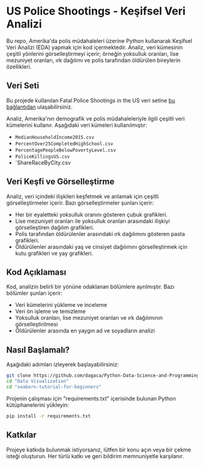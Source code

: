 # US Police Shootings - Keşifsel Veri Analizi
Bu repo, Amerika'da polis müdahaleleri üzerine Python kullanarak Keşifsel Veri Analizi (EDA) yapmak için kod içermektedir. Analiz, veri kümesinin çeşitli yönlerini görselleştirmeyi içerir; örneğin yoksulluk oranları, lise mezuniyet oranları, ırk dağılımı ve polis tarafından öldürülen bireylerin özellikleri.


## Veri Seti
Bu projede kullanılan Fatal Police Shootings in the US veri setine [bu bağlantıdan](https://www.kaggle.com/datasets/kwullum/fatal-police-shootings-in-the-us) ulaşabilirsiniz. 

Analiz, Amerika'nın demografik ve polis müdahaleleriyle ilgili çeşitli veri kümelerini kullanır. Aşağıdaki veri kümeleri kullanılmıştır:

- `MedianHouseholdIncome2015.csv`
- `PercentOver25CompletedHighSchool.csv`
- `PercentagePeopleBelowPovertyLevel.csv`
- `PoliceKillingsUS.csv`
- `ShareRaceByCity.csv


## Veri Keşfi ve Görselleştirme
Analiz, veri içindeki ilişkileri keşfetmek ve anlamak için çeşitli görselleştirmeler içerir. Bazı görselleştirmeler şunları içerir:

- Her bir eyaletteki yoksulluk oranını gösteren çubuk grafikleri.
- Lise mezuniyet oranları ile yoksulluk oranları arasındaki ilişkiyi görselleştiren dağılım grafikleri.
- Polis tarafından öldürülenler arasındaki ırk dağılımını gösteren pasta grafikleri.
- Öldürülenler arasındaki yaş ve cinsiyet dağılımını görselleştirmek için kutu grafikleri ve yay grafikleri.


## Kod Açıklaması
Kod, analizin belirli bir yönüne odaklanan bölümlere ayrılmıştır. Bazı bölümler şunları içerir:

- Veri kümelerini yükleme ve inceleme
- Veri ön işleme ve temizleme
- Yoksulluk oranları, lise mezuniyet oranları ve ırk dağılımının görselleştirilmesi
- Öldürülenler arasında en yaygın ad ve soyadların analizi


## Nasıl Başlamalı?
Aşağıdaki adımları izleyerek başlayabilirsiniz:

```bash
git clone https://github.com/dagaca/Python-Data-Science-and-Programming.git
cd "Data Visualization"
cd "seaborn-tutorial-for-beginners"
```

Projenin çalışması için "requirements.txt" içerisinde bulunan Python kütüphanelerini yükleyin:

```bash
pip install -r requirements.txt
```

## Katkılar
Projeye katkıda bulunmak istiyorsanız, lütfen bir konu açın veya bir çekme isteği oluşturun. Her türlü katkı ve geri bildirim memnuniyetle karşılanır.
